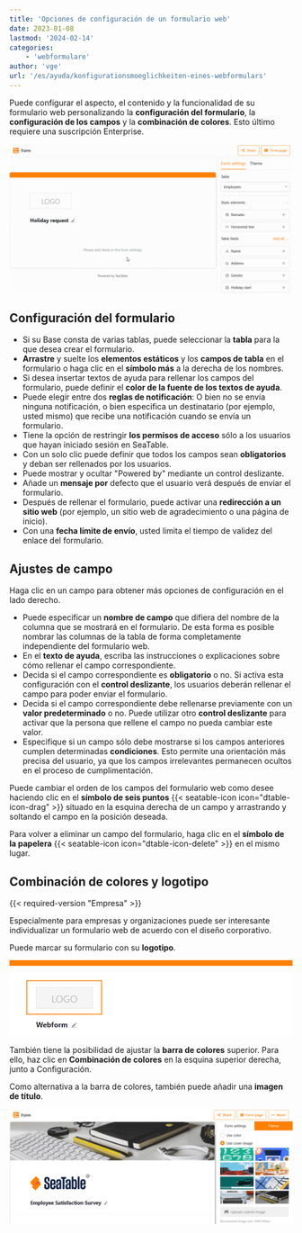 ```yaml
---
title: 'Opciones de configuración de un formulario web'
date: 2023-01-08
lastmod: '2024-02-14'
categories:
    - 'webformulare'
author: 'vge'
url: '/es/ayuda/konfigurationsmoeglichkeiten-eines-webformulars'
---
```


Puede configurar el aspecto, el contenido y la funcionalidad de su formulario web personalizando la **configuración del formulario**, la **configuración de los campos** y la **combinación de colores**. Esto último requiere una suscripción Enterprise.

![Añadir y configurar campos en un formulario web](images/Add-fields-to-a-web-form.gif)

## Configuración del formulario

- Si su Base consta de varias tablas, puede seleccionar la **tabla** para la que desea crear el formulario.
- **Arrastre** y suelte los **elementos estáticos** y los **campos de tabla** en el formulario o haga clic en el **símbolo más** a la derecha de los nombres.
- Si desea insertar textos de ayuda para rellenar los campos del formulario, puede definir el **color de la fuente de los textos de ayuda**.
- Puede elegir entre dos **reglas de notificación**: O bien no se envía ninguna notificación, o bien especifica un destinatario (por ejemplo, usted mismo) que recibe una notificación cuando se envía un formulario.
- Tiene la opción de restringir **los permisos de acceso** sólo a los usuarios que hayan iniciado sesión en SeaTable.
- Con un solo clic puede definir que todos los campos sean **obligatorios** y deban ser rellenados por los usuarios.
- Puede mostrar y ocultar "Powered by" mediante un control deslizante.
- Añade un **mensaje por** defecto que el usuario verá después de enviar el formulario.
- Después de rellenar el formulario, puede activar una **redirección a un sitio web** (por ejemplo, un sitio web de agradecimiento o una página de inicio).
- Con una **fecha límite de envío**, usted limita el tiempo de validez del enlace del formulario.

## Ajustes de campo

Haga clic en un campo para obtener más opciones de configuración en el lado derecho.

- Puede especificar un **nombre de campo** que difiera del nombre de la columna que se mostrará en el formulario. De esta forma es posible nombrar las columnas de la tabla de forma completamente independiente del formulario web.
- En el **texto de ayuda**, escriba las instrucciones o explicaciones sobre cómo rellenar el campo correspondiente.
- Decida si el campo correspondiente es **obligatorio** o no. Si activa esta configuración con el **control deslizante**, los usuarios deberán rellenar el campo para poder enviar el formulario.
- Decida si el campo correspondiente debe rellenarse previamente con un **valor predeterminado** o no. Puede utilizar otro **control deslizante** para activar que la persona que rellene el campo no pueda cambiar este valor.
- Especifique si un campo sólo debe mostrarse si los campos anteriores cumplen determinadas **condiciones**. Esto permite una orientación más precisa del usuario, ya que los campos irrelevantes permanecen ocultos en el proceso de cumplimentación.

Puede cambiar el orden de los campos del formulario web como desee haciendo clic en el **símbolo de seis puntos** {{< seatable-icon icon="dtable-icon-drag" >}} situado en la esquina derecha de un campo y arrastrando y soltando el campo en la posición deseada.

Para volver a eliminar un campo del formulario, haga clic en el **símbolo de la papelera** {{< seatable-icon icon="dtable-icon-delete" >}} en el mismo lugar.

## Combinación de colores y logotipo

{{< required-version "Empresa" >}}

Especialmente para empresas y organizaciones puede ser interesante individualizar un formulario web de acuerdo con el diseño corporativo.

Puede marcar su formulario con su **logotipo**.

![Cambiar logotipo en el formulario web](images/webformular.png)

También tiene la posibilidad de ajustar la **barra de colores** superior. Para ello, haz clic en **Combinación de colores** en la esquina superior derecha, junto a Configuración.

Como alternativa a la barra de colores, también puede añadir una **imagen de título**.

![Opciones de personalización visual en formularios web](images/Optische-Anpassungsmoeglichkeiten-in-Webformularen.png)
